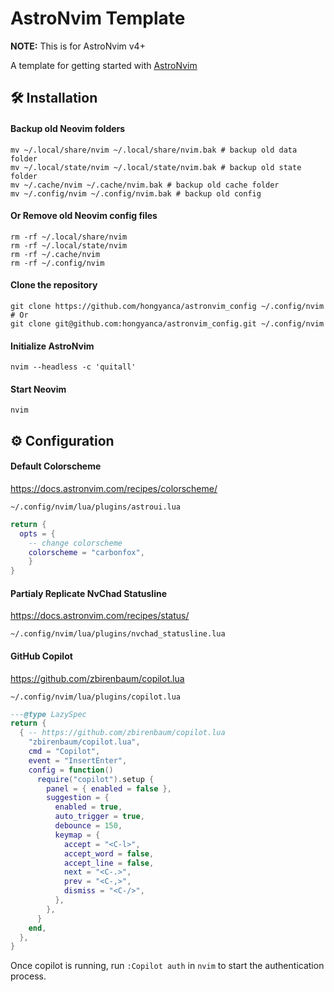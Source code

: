 # AstroNvim Template

**NOTE:** This is for AstroNvim v4+

A template for getting started with [AstroNvim](https://github.com/AstroNvim/AstroNvim)

## 🛠️ Installation

#### Backup old Neovim folders

```
mv ~/.local/share/nvim ~/.local/share/nvim.bak # backup old data folder
mv ~/.local/state/nvim ~/.local/state/nvim.bak # backup old state folder
mv ~/.cache/nvim ~/.cache/nvim.bak # backup old cache folder
mv ~/.config/nvim ~/.config/nvim.bak # backup old config
```

#### Or Remove old Neovim config files

```
rm -rf ~/.local/share/nvim
rm -rf ~/.local/state/nvim
rm -rf ~/.cache/nvim
rm -rf ~/.config/nvim
```

#### Clone the repository

```shell
git clone https://github.com/hongyanca/astronvim_config ~/.config/nvim
# Or
git clone git@github.com:hongyanca/astronvim_config.git ~/.config/nvim
```

#### Initialize AstroNvim

```shell
nvim --headless -c 'quitall'
```

#### Start Neovim

```shell
nvim
```



## ⚙️ Configuration

#### Default Colorscheme

https://docs.astronvim.com/recipes/colorscheme/

`~/.config/nvim/lua/plugins/astroui.lua`

```lua
return {
  opts = {
    -- change colorscheme
    colorscheme = "carbonfox",
	}
}
```

#### Partialy Replicate NvChad Statusline

https://docs.astronvim.com/recipes/status/

`~/.config/nvim/lua/plugins/nvchad_statusline.lua`

#### GitHub Copilot

https://github.com/zbirenbaum/copilot.lua

`~/.config/nvim/lua/plugins/copilot.lua`

```lua
---@type LazySpec
return {
  { -- https://github.com/zbirenbaum/copilot.lua
    "zbirenbaum/copilot.lua",
    cmd = "Copilot",
    event = "InsertEnter",
    config = function()
      require("copilot").setup {
        panel = { enabled = false },
        suggestion = {
          enabled = true,
          auto_trigger = true,
          debounce = 150,
          keymap = {
            accept = "<C-l>",
            accept_word = false,
            accept_line = false,
            next = "<C-.>",
            prev = "<C-,>",
            dismiss = "<C-/>",
          },
        },
      }
    end,
  },
}
```



Once copilot is running, run `:Copilot auth` in `nvim` to start the authentication process.


